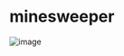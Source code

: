 # minesweeper
![image](https://github.com/KolyaVol/minesweeper/assets/106765278/b7cd3401-a869-428a-9dba-6cddfa2496b0)

